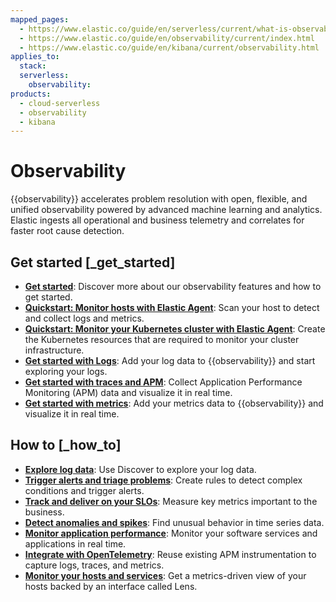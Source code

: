 ```yaml
---
mapped_pages:
  - https://www.elastic.co/guide/en/serverless/current/what-is-observability-serverless.html
  - https://www.elastic.co/guide/en/observability/current/index.html
  - https://www.elastic.co/guide/en/kibana/current/observability.html
applies_to:
  stack:
  serverless:
    observability:
products:
  - cloud-serverless
  - observability
  - kibana
---
```


# Observability

{{observability}} accelerates problem resolution with open, flexible, and unified observability powered by advanced machine learning and analytics. Elastic ingests all operational and business telemetry and correlates for faster root cause detection.


## Get started [_get_started]

* [**Get started**](/solutions/observability/get-started.md): Discover more about our observability features and how to get started.
* [**Quickstart: Monitor hosts with Elastic Agent**](/solutions/observability/get-started/quickstart-monitor-hosts-with-elastic-agent.md): Scan your host to detect and collect logs and metrics.
* [**Quickstart: Monitor your Kubernetes cluster with Elastic Agent**](/solutions/observability/get-started/quickstart-monitor-kubernetes-cluster-with-elastic-agent.md): Create the Kubernetes resources that are required to monitor your cluster infrastructure.
* [**Get started with Logs**](/solutions/observability/logs/get-started-with-system-logs.md): Add your log data to {{observability}} and start exploring your logs.
* [**Get started with traces and APM**](/solutions/observability/apm/get-started.md): Collect Application Performance Monitoring (APM) data and visualize it in real time.
* [**Get started with metrics**](/solutions/observability/infra-and-hosts/get-started-with-system-metrics.md): Add your metrics data to {{observability}} and visualize it in real time.


## How to [_how_to]

* [**Explore log data**](/solutions/observability/logs/discover-logs.md): Use Discover to explore your log data.
* [**Trigger alerts and triage problems**](/solutions/observability/incident-management/create-manage-rules.md): Create rules to detect complex conditions and trigger alerts.
* [**Track and deliver on your SLOs**](/solutions/observability/incident-management/service-level-objectives-slos.md): Measure key metrics important to the business.
* [**Detect anomalies and spikes**](/explore-analyze/machine-learning/anomaly-detection.md): Find unusual behavior in time series data.
* [**Monitor application performance**](/solutions/observability/apm/index.md): Monitor your software services and applications in real time.
* [**Integrate with OpenTelemetry**](/solutions/observability/apm/use-opentelemetry-with-apm.md): Reuse existing APM instrumentation to capture logs, traces, and metrics.
* [**Monitor your hosts and services**](/solutions/observability/infra-and-hosts/analyze-compare-hosts.md): Get a metrics-driven view of your hosts backed by an interface called Lens.